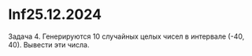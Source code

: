 # Inf25.12.2024
Задача 4. Генерируются 10 случайных целых чисел в интервале (-40, 40). Вывести эти числа.
